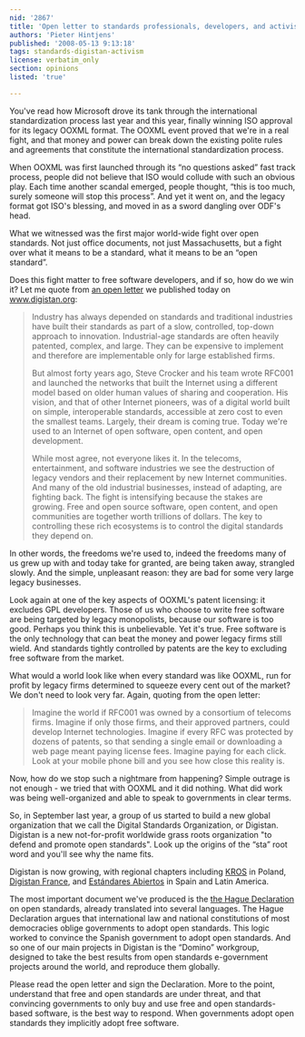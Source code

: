 ```yaml
---
nid: '2867'
title: 'Open letter to standards professionals, developers, and activists'
authors: 'Pieter Hintjens'
published: '2008-05-13 9:13:18'
tags: standards-digistan-activism
license: verbatim_only
section: opinions
listed: 'true'

---
```

You've read how Microsoft drove its tank through the international standardization process last year and this year, finally winning ISO approval for its legacy OOXML format.  The OOXML event proved that we're in a real fight, and that money and power can break down the existing polite rules and agreements that constitute the international standardization process.

When OOXML was first launched through its “no questions asked” fast track process, people did not believe that ISO would collude with such an obvious play.  Each time another scandal emerged, people thought, “this is too much, surely someone will stop this process”.  And yet it went on, and the legacy format got ISO's blessing, and moved in as a sword dangling over ODF's head.

What we witnessed was the first major world-wide fight over open standards.  Not just office documents, not just Massachusetts, but a fight over what it means to be a standard, what it means to be an “open standard”.

Does this fight matter to free software developers, and if so, how do we win it?  Let me quote from [an open letter](http://www.digistan.org/open-letter) we published today on www.digistan.org:

>Industry has always depended on standards and traditional industries have built their standards as part of a slow, controlled, top-down approach to innovation. Industrial-age standards are often heavily patented, complex, and large. They can be expensive to implement and therefore are implementable only for large established firms.
>
>But almost forty years ago, Steve Crocker and his team wrote RFC001 and launched the networks that built the Internet using a different model based on older human values of sharing and cooperation. His vision, and that of other Internet pioneers, was of a digital world built on simple, interoperable standards, accessible at zero cost to even the smallest teams. Largely, their dream is coming true. Today we're used to an Internet of open software, open content, and open development.
>
>While most agree, not everyone likes it. In the telecoms, entertainment, and software industries we see the destruction of legacy vendors and their replacement by new Internet communities. And many of the old industrial businesses, instead of adapting, are fighting back. The fight is intensifying because the stakes are growing. Free and open source software, open content, and open communities are together worth trillions of dollars. The key to controlling these rich ecosystems is to control the digital standards they depend on.

In other words, the freedoms we're used to, indeed the freedoms many of us grew up with and today take for granted, are being taken away, strangled slowly.  And the simple, unpleasant reason: they are bad for some very large legacy businesses.

Look again at one of the key aspects of OOXML's patent licensing: it excludes GPL developers.  Those of us who choose to write free software are being targeted by legacy monopolists, because our software is too good.  Perhaps you think this is unbelievable.  Yet it's true.  Free software is the only technology that can beat the money and power legacy firms still wield.  And standards tightly controlled by patents are the key to excluding free software from the market.

What would a world look like when every standard was like OOXML, run for profit by legacy firms determined to squeeze every cent out of the market?  We don't need to look very far.  Again, quoting from the open letter: 

> Imagine the world if RFC001 was owned by a consortium of telecoms firms. Imagine if only those firms, and their approved partners, could develop Internet technologies. Imagine if every RFC was protected by dozens of patents, so that sending a single email or downloading a web page meant paying license fees. Imagine paying for each click. Look at your mobile phone bill and you see how close this reality is.

Now, how do we stop such a nightmare from happening?  Simple outrage is not enough - we tried that with OOXML and it did nothing.  What did work was being well-organized and able to speak to governments in clear terms.

So, in September last year, a group of us started to build a new global organization that we call the Digital Standards Organization, or Digistan.  Digistan is a new not-for-profit worldwide grass roots organization "to defend and promote open standards".  Look up the origins of the “sta” root word and you'll see why the name fits.

Digistan is now growing, with regional chapters including [KROS](http://www.standardy.org/) in Poland, [Digistan France](http://lesstandardsnumeriques.org/), and [Estándares Abiertos](http://www.estandaresabiertos.com/) in Spain and Latin America.

The most important document we've produced is the [the Hague Declaration](http://www.digistan.org/hague-declaration:en) on open standards, already translated into several languages.  The Hague Declaration argues that international law and national constitutions of most democracies oblige governments to adopt open standards.  This logic worked to convince the Spanish government to adopt open standards.  And so one of our main projects in Digistan is the “Domino” workgroup, designed to take the best results from open standards e-government projects around the world, and reproduce them globally.

Please read the open letter and sign the Declaration.  More to the point, understand that free and open standards are under threat, and that convincing governments to only buy and use free and open standards-based software, is the best way to respond.  When governments adopt open standards they implicitly adopt free software.

